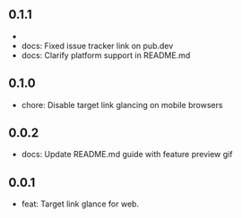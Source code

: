 ## 0.1.1
* 
* docs: Fixed issue tracker link on pub.dev
* docs: Clarify platform support in README.md

## 0.1.0

* chore: Disable target link glancing on mobile browsers

## 0.0.2

* docs: Update README.md guide with feature preview gif

## 0.0.1

* feat: Target link glance for web.
